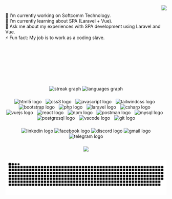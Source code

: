 <img align="right" height="200" src="https://cdn.gencraft.com/prod/user/566e95cc-3e35-45ab-9e87-f8c92295e074/35e79953-a3a2-45a6-997f-87ff6936ca05/images/image0_0.jpg?Expires=1697012246&Signature=IVMtMAIlWpJ0ghP1HccAlZBt9CFHa3XWFTbJszIgx66dpm0I9BFNmT3ReZMlvN7UfnUQDM5B6C-n1Zz07Lch4cSX5N3GRqHZFWHdlROxARENuz6hapHGtUicNs~rl9P2jWj~IsPblWMkFG6aXLGgRtgoRbTHI8WIjaGYCCxNu8-UKbdDB0L6Fciciw46jCYRIlb0F6iHIzGaYnjX0vEFScb2ZvVv31DnFGUhglWj7VKEiAgR8UMeWqByjjRXQv-Y-JA6UoTBlrX0Nk6DLBM4eRNREiXmw-FWlT5YFP2rCcOxSGsCioT7JTSfFyyTei7PE4uR5Li~ko84JY2fnoR56A__&Key-Pair-Id=K3RDDB1TZ8BHT8"  />

###

<p align="left">🔭 I’m currently working on Softcomm Technology.<br>🌱 I’m currently learning about SPA (Laravel + Vue).<br>💬 Ask me about my experiences with SPA development using Laravel and Vue.<br>⚡ Fun fact: My job is to work as a coding slave.</p>

###

<br clear="both">
<br>
<br>
<br>

<div align="center">
  <img src="https://streak-stats.demolab.com?user=Littlekt15&locale=en&mode=daily&theme=dracula&hide_border=false&border_radius=5&order=3" height="150" alt="streak graph"  />
  <img src="https://github-readme-stats.vercel.app/api/top-langs?username=Littlekt15&locale=en&hide_title=false&layout=compact&card_width=320&langs_count=5&theme=dracula&hide_border=false&order=2" height="150" alt="languages graph"  />
</div>

###

<div align="center">
  <img src="https://cdn.jsdelivr.net/gh/devicons/devicon/icons/html5/html5-original.svg" height="40" alt="html5 logo"  />
  <img width="5" />
  <img src="https://cdn.jsdelivr.net/gh/devicons/devicon/icons/css3/css3-original.svg" height="40" alt="css3 logo"  />
  <img width="5" />
  <img src="https://cdn.jsdelivr.net/gh/devicons/devicon/icons/javascript/javascript-original.svg" height="40" alt="javascript logo"  />
  <img width="5" />
  <img src="https://skillicons.dev/icons?i=tailwind" height="40" alt="tailwindcss logo"  />
  <img width="5" />
  <img src="https://cdn.jsdelivr.net/gh/devicons/devicon/icons/bootstrap/bootstrap-original.svg" height="40" alt="bootstrap logo"  />
  <img width="5" />
  <img src="https://skillicons.dev/icons?i=php" height="40" alt="php logo"  />
  <img width="5" />
  <img src="https://skillicons.dev/icons?i=laravel" height="40" alt="laravel logo"  />
  <img width="5" />
  <img src="https://skillicons.dev/icons?i=cs" height="40" alt="csharp logo"  />
  <img width="5" />
  <img src="https://skillicons.dev/icons?i=vue" height="40" alt="vuejs logo"  />
  <img width="5" />
  <img src="https://cdn.jsdelivr.net/gh/devicons/devicon/icons/react/react-original.svg" height="40" alt="react logo"  />
  <img width="5" />
  <img src="https://cdn.jsdelivr.net/gh/devicons/devicon/icons/npm/npm-original-wordmark.svg" height="40" alt="npm logo"  />
  <img width="5" />
  <img src="https://skillicons.dev/icons?i=postman" height="40" alt="postman logo"  />
  <img width="5" />
  <img src="https://cdn.jsdelivr.net/gh/devicons/devicon/icons/mysql/mysql-original.svg" height="40" alt="mysql logo"  />
  <img width="5" />
  <img src="https://cdn.jsdelivr.net/gh/devicons/devicon/icons/postgresql/postgresql-original.svg" height="40" alt="postgresql logo"  />
  <img width="5" />
  <img src="https://cdn.jsdelivr.net/gh/devicons/devicon/icons/vscode/vscode-original.svg" height="40" alt="vscode logo"  />
  <img width="5" />
  <img src="https://skillicons.dev/icons?i=git" height="40" alt="git logo"  />
</div>

###

<div align="center">
  <img src="https://raw.githubusercontent.com/maurodesouza/profile-readme-generator/master/src/assets/icons/social/linkedin/default.svg" width="52" height="40" alt="linkedin logo"  />
  <img src="https://raw.githubusercontent.com/maurodesouza/profile-readme-generator/master/src/assets/icons/social/facebook/default.svg" width="52" height="40" alt="facebook logo"  />
  <img src="https://raw.githubusercontent.com/maurodesouza/profile-readme-generator/master/src/assets/icons/social/discord/default.svg" width="52" height="40" alt="discord logo"  />
  <img src="https://raw.githubusercontent.com/maurodesouza/profile-readme-generator/master/src/assets/icons/social/gmail/default.svg" width="52" height="40" alt="gmail logo"  />
  <img src="https://raw.githubusercontent.com/maurodesouza/profile-readme-generator/master/src/assets/icons/social/telegram/default.svg" width="52" height="40" alt="telegram logo"  />
</div>

###

<div align="center">
  <img src="https://profile-counter.glitch.me/Littlekt15/count.svg?"  />
</div>

###

![Snake animation](https://github.com/LittleKt15/LittleKt15/blob/output/github-contribution-grid-snake.svg)

###
